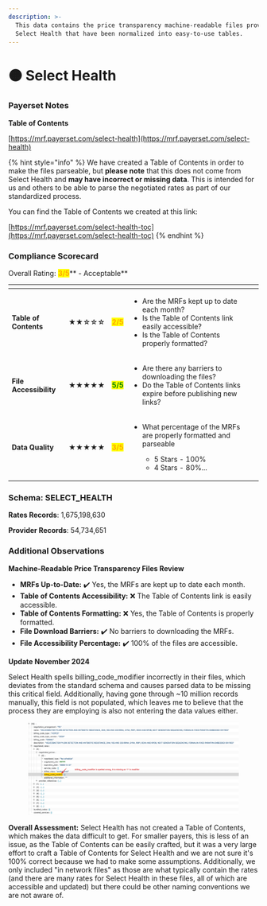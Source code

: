 ```yaml
---
description: >-
  This data contains the price transparency machine-readable files provided by
  Select Health that have been normalized into easy-to-use tables.
---
```


# 🟠 Select Health

### Payerset Notes

**Table of Contents**

[https://mrf.payerset.com/select-health](https://mrf.payerset.com/select-health)

{% hint style="info" %}
We have created a Table of Contents in order to make the files parseable, but **please note** that this does not come from Select Health and **may have incorrect or missing data**. This is intended for us and others to be able to parse the negotiated rates as part of our standardized process.

You can find the Table of Contents we created at this link:

[https://mrf.payerset.com/select-health-toc](https://mrf.payerset.com/select-health-toc)
{% endhint %}

### Compliance Scorecard

Overall Rating: <mark style="color:orange;">**3/5**</mark>** - Acceptable**

<table data-view="cards"><thead><tr><th></th><th></th><th></th><th></th><th data-hidden data-card-cover data-type="files"></th></tr></thead><tbody><tr><td><strong>Table of Contents</strong></td><td><strong>★★☆☆☆</strong></td><td><mark style="color:orange;"><strong>2/5</strong></mark></td><td><ul><li>Are the MRFs kept up to date each month? </li><li>Is the Table of Contents link easily accessible?</li><li>Is the Table of Contents properly formatted?</li></ul></td><td></td></tr><tr><td><strong>File Accessibility</strong></td><td><strong>★★★★★</strong></td><td><mark style="color:green;"><strong>5/5</strong></mark></td><td><ul><li>Are there any barriers to downloading the files?</li><li>Do the Table of Contents links expire before publishing new links?</li></ul></td><td></td></tr><tr><td><strong>Data Quality</strong></td><td><strong>★★★★★</strong></td><td><mark style="color:orange;"><strong>3/5</strong></mark></td><td><ul><li><p>What percentage of the MRFs are properly formatted and parseable</p><ul><li>5 Stars - 100%</li><li>4 Stars - 80%...</li></ul></li></ul></td><td></td></tr></tbody></table>

### Schema: SELECT\_HEALTH

**Rates Records**: 1,675,198,630

**Provider Records**: 54,734,651

### Additional Observations

**Machine-Readable Price Transparency Files Review**

* **MRFs Up-to-Date:** ✔️ Yes, the MRFs are kept up to date each month.
* **Table of Contents Accessibility:** ❌ The Table of Contents link is easily accessible.
* **Table of Contents Formatting:** ❌ Yes, the Table of Contents is properly formatted.
* **File Download Barriers:** ✔️ No barriers to downloading the MRFs.
* **File Accessibility Percentage:** ✔️ 100% of the files are accessible.

**Update November 2024**

Select Health spells billing\_code\_modifier incorrectly in their files, which deviates from the standard schema and causes parsed data to be missing this critical field. Additionally, having gone through \~10 million records manually, this field is not populated, which leaves me to believe that the process they are employing is also not entering the data values either.

<figure><img src="../.gitbook/assets/CleanShot 2024-10-31 at 14.17.34@2x.png" alt=""><figcaption></figcaption></figure>

**Overall Assessment:** Select Health has not created a Table of Contents, which makes the data difficult to get. For smaller payers, this is less of an issue, as the Table of Contents can be easily crafted, but it was a very large effort to craft a Table of Contents for Select Health and we are not sure it's 100% correct because we had to make some assumptions. Additionally, we only included "in network files" as those are what typically contain the rates (and there are many rates for Select Health in these files, all of which are accessible and updated) but there could be other naming conventions we are not aware of.
